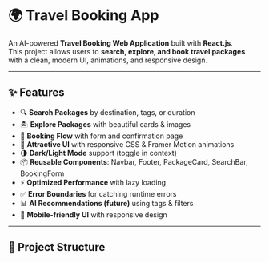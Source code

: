 # 🌍 Travel Booking App

An AI-powered **Travel Booking Web Application** built with **React.js**.  
This project allows users to **search, explore, and book travel packages** with a clean, modern UI, animations, and responsive design.

---

## ✨ Features

- 🔍 **Search Packages** by destination, tags, or duration
- 🏝️ **Explore Packages** with beautiful cards & images
- 📅 **Booking Flow** with form and confirmation page
- 🎨 **Attractive UI** with responsive CSS & Framer Motion animations
- 🌗 **Dark/Light Mode** support (toggle in context)
- 📦 **Reusable Components**: Navbar, Footer, PackageCard, SearchBar, BookingForm
- ⚡ **Optimized Performance** with lazy loading
- ✅ **Error Boundaries** for catching runtime errors
- 📊 **AI Recommendations (future)** using tags & filters
- 📱 **Mobile-friendly UI** with responsive design

---

## 📂 Project Structure


